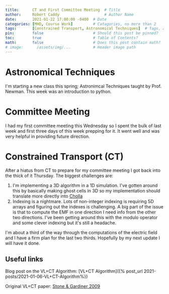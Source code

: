 ```yaml
---
title:      CT and First Committee Meeting  # Title
author:     Robert Caddy                    # Author Name
date:       2021-01-22 17:00:00 -0400  # Date
categories: [MHD, Course Work]         # Catagories, no more than 2
tags:       [Constrained Transport, Astronomical Techniques]  # Tags, any number
pin:        false                      # Should this post be pinned?
toc:        true                       # Table of Contents?
math:       false                      # Does this post contain math?
# image:      /assets/img/...          # Header image path
---
```



# Astronomical Techniques

I'm starting a new class this spring; Astronimcal Techniques taught by Prof.
Newman. This week was an introduction to python.

# Committee Meeting

I had my first committee meeting this Wednesday so I spent the bulk of last week
and first three days of this week prepping for it. It went well and was very
helpful in providing future direction.

# Constrained Transport (CT)

After a hiatus from CT to prepare for my committee meeting I got back into the thick of it Thursday. The biggest challenges are:

1. I'm implementing a 3D algorithm in a 1D simulation. I've gotten around this by basically making ghost cells in 3D so my implementation should translate more directly into [Cholla](https://github.com/cholla-hydro/cholla)
2. Indexing is a nightmare. Lots of non-integer indexing is requiring 5D arrays
   and figuring out the indexes is challenging. A big part of the issue is that
   to compute the EMF in one direction I need info from the other two
   directions. I've been getting around this with the modulo operator and some
   clever indexing but it's still a headache.

I'm about a third of the way through the computations of the electric field and
I have a firm plan for the last two thirds. Hopefully by my next update I will
have it done.

## Useful links

Blog post on the VL+CT Algorithm: [VL+CT Algorithm]({% post_url 2021-posts/2021-01-06-VL+CT-Algorithm%})

Original VL+CT paper: [Stone & Gardiner 2009](https://www.sciencedirect.com/science/article/abs/pii/S1384107608000754?via%3Dihub)
